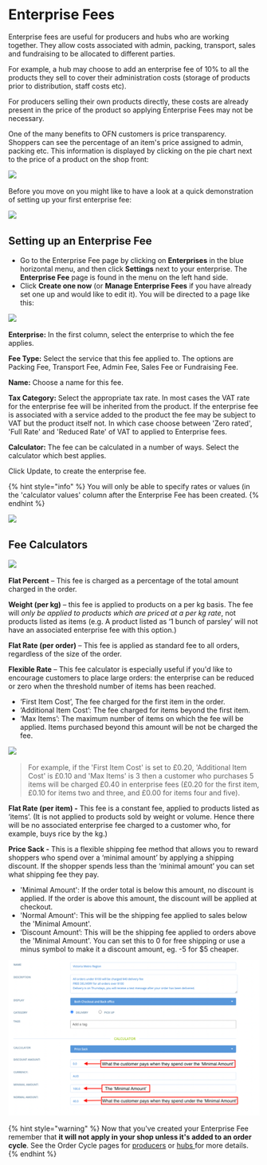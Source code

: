 # Enterprise Fees

Enterprise fees are useful for producers and hubs who are working together. They allow costs associated with admin, packing, transport, sales and fundraising to be allocated to different parties.

For example, a hub may choose to add an enterprise fee of 10% to all the products they sell to cover their administration costs (storage of products prior to distribution, staff costs etc).

For producers selling their own products directly, these costs are already present in the price of the product so applying Enterprise Fees may not be necessary.&#x20;

One of the many benefits to OFN customers is price transparency. Shoppers can see the percentage of an item's price assigned to admin, packing etc. This information is displayed by clicking on the pie chart next to the price of a product on the shop front:

![](../../.gitbook/assets/feebreakdown.jpg)

Before you move on you might like to have a look at a quick demonstration of setting up your first enterprise fee:

![](../../.gitbook/assets/enterprisefeefirst.gif)

## Setting up an Enterprise Fee

* Go to the Enterprise Fee page by clicking on **Enterprises** in the blue horizontal menu, and then click **Settings** next to your enterprise. The **Enterprise Fee** page is found in the menu on the left hand side.
* Click **Create one now** (or **Manage Enterprise Fees** if you have already set one up and would like to edit it). You will be directed to a page like this:

![](../../.gitbook/assets/enterprisefeecreate.jpg)

**Enterprise:** In the first column, select the enterprise to which the fee applies.

**Fee Type:** Select the service that this fee applied to. The options are Packing Fee, Transport Fee, Admin Fee, Sales Fee or Fundraising Fee.

**Name:** Choose a name for this fee.

**Tax Category:** Select the appropriate tax rate.  In most cases the VAT rate for the enterprise fee will be inherited from the product.  If the enterprise fee is associated with a service added to the product the fee may be subject to VAT but the product itself not. In which case choose between 'Zero rated', 'Full Rate' and 'Reduced Rate' of VAT to applied to Enterprise fees.

**Calculator:** The fee can be calculated in a number of ways. Select the calculator which best applies.

Click Update, to create the enterprise fee.&#x20;

{% hint style="info" %}
You will only be able to specify rates or values (in the 'calculator values' column after the Enterprise Fee has been created.
{% endhint %}

![](../../.gitbook/assets/enterprisefee2.jpg)

## Fee Calculators

![](../../.gitbook/assets/enterprisefee3.jpg)

**Flat Percent** – This fee is charged as a percentage of the total amount charged in the order.

**Weight (per kg)** – this fee is applied to products on a per kg basis. The fee will _only be applied to products which are priced at a per kg rate_, not products listed as items (e.g. A product listed as ‘1 bunch of parsley’ will not have an associated enterprise fee with this option.)

**Flat Rate (per order)** – This fee is applied as standard fee to all orders, regardless of the size of the order.

**Flexible Rate** – This fee calculator is especially useful if you'd like to encourage customers to place large orders: the enterprise can be reduced or zero when the threshold number of items has been reached.&#x20;

* ‘First Item Cost’, The fee charged for the first item in the order.
* ‘Additional Item Cost’: The fee charged for items beyond the first item.
* ‘Max Items’: The maximum number of items on which the fee will be applied. Items purchased beyond this amount will be not be charged the fee.

![](../../.gitbook/assets/enterprisefeeflex.jpg)

> For example, if the 'First Item Cost' is set to £0.20, 'Additional Item Cost' is £0.10 and 'Max Items' is 3 then a customer who purchases 5 items will be charged £0.40 in enterprise fees (£0.20 for the first item, £0.10 for items two and three, and £0.00 for items four and five).

**Flat Rate (per item) -** This fee is a constant fee, applied to products listed as ‘items’. (It is not applied to products sold by weight or volume. Hence there will be no associated enterprise fee charged to a customer who, for example, buys rice by the kg.)

**Price Sack -** This is a flexible shipping fee method that allows you to reward shoppers who spend over a ‘minimal amount’ by applying a shipping discount. If the shopper spends less than the ‘minimal amount’ you can set what shipping fee they pay.

* 'Minimal Amount': If the order total is below this amount, no discount is applied. If the order is above this amount, the discount will be applied at checkout.
* 'Normal Amount': This will be the shipping fee applied to sales below the 'Minimal Amount'.
* ‘Discount Amount’: This will be the shipping fee applied to orders above the 'Minimal Amount'. You can set this to 0 for free shipping or use a minus symbol to make it a discount amount, eg. -5 for $5 cheaper.

![](<../../.gitbook/assets/Price Sack Image (1).png>)

{% hint style="warning" %}
Now that you've created your Enterprise Fee remember that **it will not apply in your shop unless it's added to an order cycle**. See the Order Cycle pages for [producers](order-cycle/order-cycles-for-producers.md) or [hubs ](order-cycle/order-cycles-for-hubs.md)for more details.
{% endhint %}
